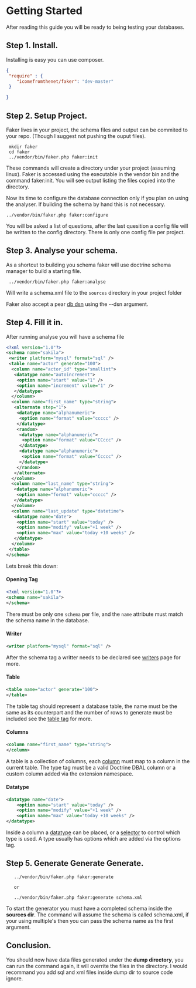 # Getting Started

After reading this guide you will be ready to being testing your databases.

## Step 1. Install.

Installing is easy you can use composer.
 
```json
{
 "require" : {
    "icomefromthenet/faker": "dev-master"
 }

}

```
     

## Step 2. Setup Project.

Faker lives in your project, the schema files and output can be commited to your repo. (Though I suggest not pushing the ouput files).

     mkdir faker
     cd faker
     ../vendor/bin/faker.php faker:init

These commands will create a directory under your project (assuming linux). Faker is accessed using the executable in the vendor bin and the command faker:init. You will see output listing the files copied into the directory.

Now its time to configure the database connection only if you plan on using the analyser. If building the schema by hand this is not necessary.

    ../vendor/bin/faker.php faker:configure

You will be asked a list of questions, after the last quesition a config file will be written to the config directory. There is only one config file per project.

## Step 3. Analyse your schema.

As a shortcut to building you schema faker will use doctrine schema manager to build a starting file.

     ../vendor/bin/faker.php faker:analyse

Will write a schema.xml file to the `sources` directory in your project folder

Faker also accept a pear [db dsn](http://pear.php.net/manual/en/package.database.db.intro-dsn.php) using the --dsn argument. 


## Step 4. Fill it in.

After running analyse you will have a schema file 

```xml
<?xml version="1.0"?>
<schema name="sakila">
 <writer platform="mysql" format="sql" />
 <table name="actor" generate="100">
  <column name="actor_id" type="smallint">
   <datatype name="autoincrement">
    <option name="start" value="1" />
    <option name="increment" value="1" />
   </datatype>
  </column>
  <column name="first_name" type="string">
   <alternate step="1">
    <datatype name="alphanumeric">
     <option name="format" value="ccccc" />
    </datatype>
    <random>
     <datatype name="alphanumeric">
      <option name="format" value="CCccc" />
     </datatype>
     <datatype name="alphanumeric">
      <option name="format" value="Ccccc" />
     </datatype>
    </random>
   </alternate>
  </column>
  <column name="last_name" type="string">
   <datatype name="alphanumeric">
    <option name="format" value="ccccc" />
   </datatype>
  </column>
  <column name="last_update" type="datetime">
   <datatype name="date">
    <option name="start" value="today" />
    <option name="modify" value="+1 week" />
    <option name="max" value="today +10 weeks" />
   </datatype>
  </column>
 </table>
</schema>
```

Lets break this down: 

#### Opening Tag
```xml
<?xml version="1.0"?>
<schema name="sakila">
</schema>
```
There must be only one ``schema`` per file, and the ``name`` attribute must match the schema name in the database.

#### Writer
```xml
<writer platform="mysql" format="sql" />
```
After the schema tag a writter needs to be declared see [writers](writers.md) page for more.

#### Table
```xml
<table name="actor" generate="100">
</table>
```
The table tag should represent a database table, the name must be the same as its counterpart and the number of rows to generate must be included see the [table tag](tags.md#table) for more.


#### Columns
```xml
<column name="first_name" type="string">
</column>
```
A table is a collection of columns, each [column](tags.md#column) must map to a column in the current table. The type tag must be a valid Doctrine DBAL column or a custom column added via the extension namespace.


#### Datatype
```xml
<datatype name="date">
    <option name="start" value="today" />
    <option name="modify" value="+1 week" />
    <option name="max" value="today +10 weeks" />
</datatype>
```
Inside a column a [datatype](types/index.md) can be placed, or a [selector](tags.md#selector-tags-describe-flow) to control which type is used. A type usually has options which are added via the options tag.   

## Step 5. Generate Generate Generate.

       ../vendor/bin/faker.php faker:generate 
       
       or
       
       ../vendor/bin/faker.php faker:generate schema.xml 

To start the generator you must have a completed schema inside the **sources dir**. The command will assume the schema is called schema.xml, if your using multiple's then you can pass the schema name as the first argument.


## Conclusion.
You should now have data files generated under the **dump directory**, you can run the command again, it will overrite the files in the directory. I would recommand you add sql and xml files inside dump dir to source code ignore.



